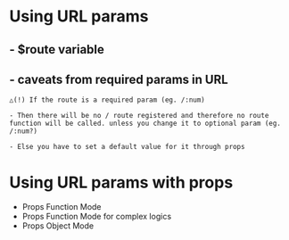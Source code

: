 # Using URL params

## - $route variable

## - caveats from required params in URL

```
△(!) If the route is a required param (eg. /:num)

- Then there will be no / route registered and therefore no route function will be called. unless you change it to optional param (eg. /:num?)

- Else you have to set a default value for it through props
```

# Using URL params with props

- Props Function Mode
- Props Function Mode for complex logics
- Props Object Mode
